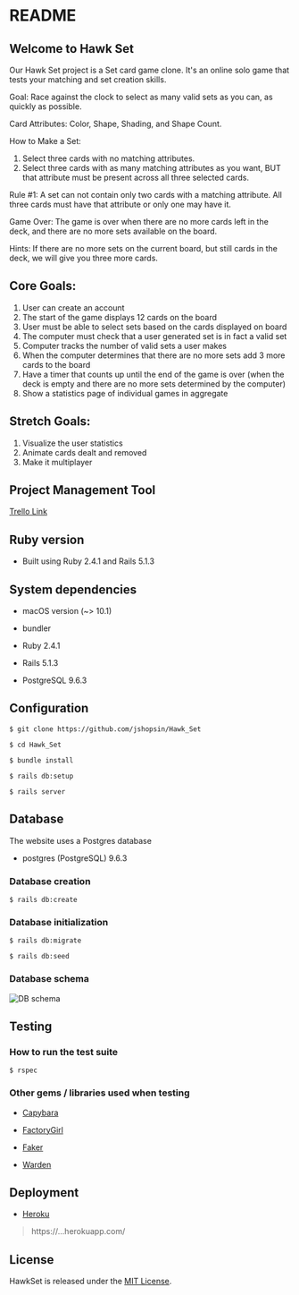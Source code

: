 # README

##  Welcome to Hawk Set

Our Hawk Set project is a Set card game clone. It's an online solo game that tests your matching and set creation skills.

Goal: Race against the clock to select as many valid sets as you can, as quickly as possible.

 Card Attributes: Color, Shape, Shading, and Shape Count.

 How to Make a Set:
  1) Select three cards with no matching attributes.
  2) Select three cards with as many matching attributes as you want, BUT that attribute must be present across all three selected cards.

 Rule #1: A set can not contain only two cards with a matching attribute. All three cards must have that attribute or only one may have it.

 Game Over: The game is over when there are no more cards left in the deck, and there are no more sets available on the board.

 Hints: If there are no more sets on the current board, but still cards in the deck, we will give you three more cards.

## Core Goals:

1. User can create an account
2. The start of the game displays 12 cards on the board
3. User must be able to select sets based on the cards displayed on board
4. The computer must check that a user generated set is in fact a valid set
5. Computer tracks the number of valid sets a user makes
6. When the computer determines that there are no more sets add 3 more cards to the board
7. Have a timer that counts up until the end of the game is over (when the deck is empty and there are no more sets determined by the computer)
8. Show a statistics page of individual games in aggregate

## Stretch Goals:

1. Visualize the user statistics
2. Animate cards dealt and removed
3. Make it multiplayer

## Project Management Tool

[Trello Link](https://trello.com/b/Mp7E2fiV/hawkset-board)

## Ruby version

* Built using Ruby 2.4.1 and Rails 5.1.3

## System dependencies

* macOS version (~> 10.1)

* bundler

* Ruby 2.4.1

* Rails 5.1.3

* PostgreSQL 9.6.3

## Configuration

    $ git clone https://github.com/jshopsin/Hawk_Set

    $ cd Hawk_Set

    $ bundle install

    $ rails db:setup

    $ rails server

## Database

The website uses a Postgres database

* postgres (PostgreSQL) 9.6.3

### Database creation

    $ rails db:create

### Database initialization

    $ rails db:migrate

    $ rails db:seed

### Database schema

![DB schema](https://github.com/jshopsin/Hawk_Set/blob/master/schema.png)

## Testing

### How to run the test suite

    $ rspec


### Other gems / libraries used when testing

* [Capybara](https://github.com/teamcapybara/capybara)

* [FactoryGirl](https://github.com/thoughtbot/factory_girl)

* [Faker](https://github.com/stympy/faker)

* [Warden](https://github.com/hassox/warden/wiki)

## Deployment

* [Heroku](https://...herokuapp.com/)

>https://...herokuapp.com/

## License

HawkSet is released under the [MIT License](https://opensource.org/licenses/MIT).
